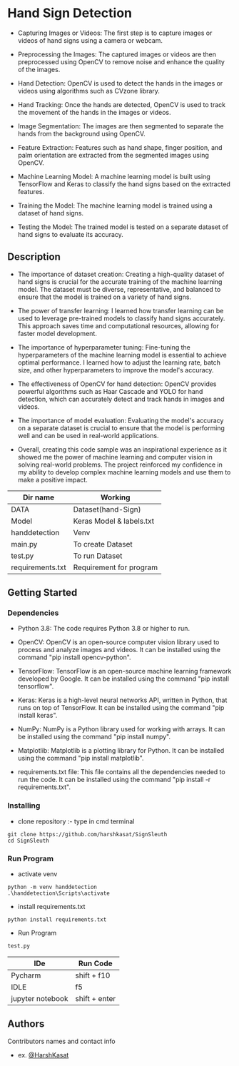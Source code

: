 # Hand Sign Detection

* Capturing Images or Videos: The first step is to capture images or videos of hand signs using a camera or webcam.

* Preprocessing the Images: The captured images or videos are then preprocessed using OpenCV to remove noise and enhance the quality of the images.

* Hand Detection: OpenCV is used to detect the hands in the images or videos using algorithms such as CVzone library.

* Hand Tracking: Once the hands are detected, OpenCV is used to track the movement of the hands in the images or videos.

* Image Segmentation: The images are then segmented to separate the hands from the background using OpenCV.

* Feature Extraction: Features such as hand shape, finger position, and palm orientation are extracted from the segmented images using OpenCV.

* Machine Learning Model: A machine learning model is built using TensorFlow and Keras to classify the hand signs based on the extracted features.

* Training the Model: The machine learning model is trained using a dataset of hand signs.

* Testing the Model: The trained model is tested on a separate dataset of hand signs to evaluate its accuracy.

## Description

* The importance of dataset creation: Creating a high-quality dataset of hand signs is crucial for the accurate training of the machine learning model. The dataset must be diverse, representative, and balanced to ensure that the model is trained on a variety of hand signs.

* The power of transfer learning: I learned how transfer learning can be used to leverage pre-trained models to classify hand signs accurately. This approach saves time and computational resources, allowing for faster model development.

* The importance of hyperparameter tuning: Fine-tuning the hyperparameters of the machine learning model is essential to achieve optimal performance. I learned how to adjust the learning rate, batch size, and other hyperparameters to improve the model's accuracy.

* The effectiveness of OpenCV for hand detection: OpenCV provides powerful algorithms such as Haar Cascade and YOLO for hand detection, which can accurately detect and track hands in images and videos.

* The importance of model evaluation: Evaluating the model's accuracy on a separate dataset is crucial to ensure that the model is performing well and can be used in real-world applications.

* Overall, creating this code sample was an inspirational experience as it showed me the power of machine learning and computer vision in solving real-world problems. The project reinforced my confidence in my ability to develop complex machine learning models and use them to make a positive impact.

|    Dir name   |    Working                |
| ------------- | ------------------------- |
| DATA          | Dataset(hand-Sign)        |
| Model         | Keras Model & labels.txt  |
| handdetection | Venv                      |
| main.py       | To create Dataset         |
| test.py       | To run Dataset            |
| requirements.txt       | Requirement for program   |

## Getting Started

### Dependencies

* Python 3.8: The code requires Python 3.8 or higher to run.

* OpenCV: OpenCV is an open-source computer vision library used to process and analyze images and videos. It can be installed using the command "pip install opencv-python".

* TensorFlow: TensorFlow is an open-source machine learning framework developed by Google. It can be installed using the command "pip install tensorflow".

* Keras: Keras is a high-level neural networks API, written in Python, that runs on top of TensorFlow. It can be installed using the command "pip install keras".

* NumPy: NumPy is a Python library used for working with arrays. It can be installed using the command "pip install numpy".

* Matplotlib: Matplotlib is a plotting library for Python. It can be installed using the command "pip install matplotlib".

* requirements.txt file: This file contains all the dependencies needed to run the code. It can be installed using the command "pip install -r requirements.txt".

### Installing
* clone repository :- type in cmd terminal
```
git clone https://github.com/harshkasat/SignSleuth
cd SignSleuth
```


### Run Program

* activate venv
```
python -m venv handdetection
.\handdetection\Scripts\activate
```
* install requirements.txt 
```
python install requirements.txt
```
* Run Program
```bash
test.py
```

|    IDe            |    Run Code    |
| ----------------- | -------------- |
| Pycharm           | shift + f10    |
| IDLE              | f5             |
| jupyter notebook  | shift + enter  |

## Authors

Contributors names and contact info
* ex. [@HarshKasat](https://twitter.com/harsh__kasat)
